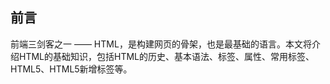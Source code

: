 
## 前言

前端三剑客之一 —— HTML，是构建网页的骨架，也是最基础的语言。本文将介绍HTML的基础知识，包括HTML的历史、基本语法、标签、属性、常用标签、HTML5、HTML5新增标签等。